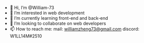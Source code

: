 - 👋 Hi, I’m @William-73
- 👀 I’m interested in web development
- 🌱 I’m currently learning front-end and back-end
- 💞️ I’m looking to collaborate on web developers
- 📫 How to reach me:
    mail: williamzheng73@gmail.com
    discord: W1LL14M#2510

<!---
William-73/William-73 is a ✨ special ✨ repository because its `README.md` (this file) appears on your GitHub profile.
You can click the Preview link to take a look at your changes.
--->
